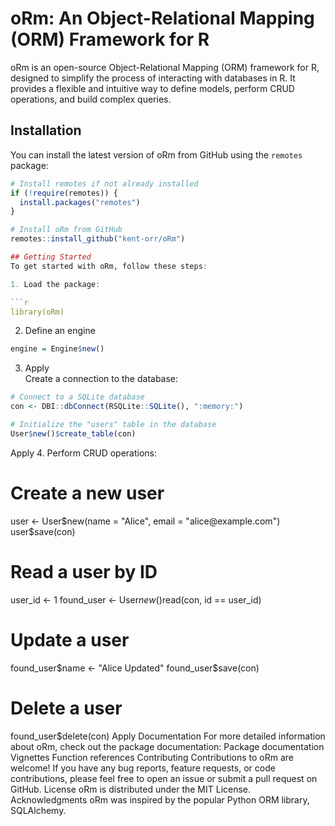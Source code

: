 # oRm: An Object-Relational Mapping (ORM) Framework for R

oRm is an open-source Object-Relational Mapping (ORM) framework for R, designed to simplify the process of interacting with databases in R. It provides a flexible and intuitive way to define models, perform CRUD operations, and build complex queries.

## Installation

You can install the latest version of oRm from GitHub using the `remotes` package:

```r
# Install remotes if not already installed
if (!require(remotes)) {
  install.packages("remotes")
}

# Install oRm from GitHub
remotes::install_github("kent-orr/oRm")

## Getting Started
To get started with oRm, follow these steps:

1. Load the package:  

```r
library(oRm)
```  
2. Define an engine

```r
engine = Engine$new()
```

3. Apply  
Create a connection to the database:
```r
# Connect to a SQLite database
con <- DBI::dbConnect(RSQLite::SQLite(), ":memory:")

# Initialize the "users" table in the database
User$new()$create_table(con)
```

Apply
4.
Perform CRUD operations:
# Create a new user
user <- User$new(name = "Alice", email = "alice@example.com")
user$save(con)

# Read a user by ID
user_id <- 1
found_user <- User$new()$read(con, id == user_id)

# Update a user
found_user$name <- "Alice Updated"
found_user$save(con)

# Delete a user
found_user$delete(con)
Apply
Documentation
For more detailed information about oRm, check out the package documentation:
Package documentation
Vignettes
Function references
Contributing
Contributions to oRm are welcome! If you have any bug reports, feature requests, or code contributions, please feel free to open an issue or submit a pull request on GitHub.
License
oRm is distributed under the MIT License.
Acknowledgments
oRm was inspired by the popular Python ORM library, SQLAlchemy.